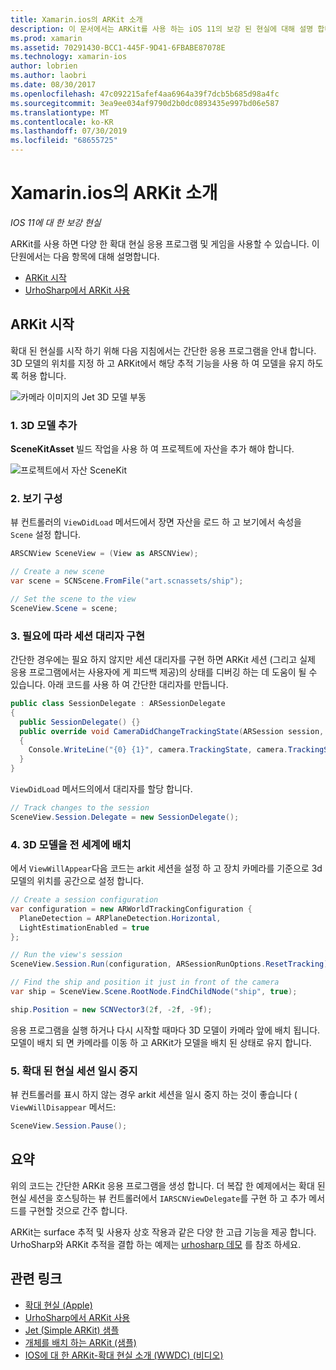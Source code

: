 ```yaml
---
title: Xamarin.ios의 ARKit 소개
description: 이 문서에서는 ARKit를 사용 하는 iOS 11의 보강 된 현실에 대해 설명 합니다. 응용 프로그램에 3D 모델을 추가 하 고, 보기를 구성 하 고, 세션 대리자를 구현 하 고, 전 세계에 3D 모델을 배치 하 고, 확대 된 현실 세션을 일시 중지 하는 방법을 설명 합니다.
ms.prod: xamarin
ms.assetid: 70291430-BCC1-445F-9D41-6FBABE87078E
ms.technology: xamarin-ios
author: lobrien
ms.author: laobri
ms.date: 08/30/2017
ms.openlocfilehash: 47c092215afef4aa6964a39f7dcb5b685d98a4fc
ms.sourcegitcommit: 3ea9ee034af9790d2b0dc0893435e997bd06e587
ms.translationtype: MT
ms.contentlocale: ko-KR
ms.lasthandoff: 07/30/2019
ms.locfileid: "68655725"
---
```

# <a name="introduction-to-arkit-in-xamarinios"></a>Xamarin.ios의 ARKit 소개

_IOS 11에 대 한 보강 현실_

ARKit를 사용 하면 다양 한 확대 현실 응용 프로그램 및 게임을 사용할 수 있습니다. 이 단원에서는 다음 항목에 대해 설명합니다.

- [ARKit 시작](#gettingstarted)
- [UrhoSharp에서 ARKit 사용](urhosharp.md)

<a name="gettingstarted" />

## <a name="getting-started-with-arkit"></a>ARKit 시작

확대 된 현실를 시작 하기 위해 다음 지침에서는 간단한 응용 프로그램을 안내 합니다. 3D 모델의 위치를 지정 하 고 ARKit에서 해당 추적 기능을 사용 하 여 모델을 유지 하도록 허용 합니다.

![카메라 이미지의 Jet 3D 모델 부동](images/jet-sml.png)

### <a name="1-add-a-3d-model"></a>1. 3D 모델 추가

**SceneKitAsset** 빌드 작업을 사용 하 여 프로젝트에 자산을 추가 해야 합니다.

![프로젝트에서 자산 SceneKit](images/scene-assets.png)


### <a name="2-configure-the-view"></a>2. 보기 구성

뷰 컨트롤러의 `ViewDidLoad` 메서드에서 장면 자산을 로드 하 고 보기에서 속성을 `Scene` 설정 합니다.

```csharp
ARSCNView SceneView = (View as ARSCNView);

// Create a new scene
var scene = SCNScene.FromFile("art.scnassets/ship");

// Set the scene to the view
SceneView.Scene = scene;
```

### <a name="3-optionally-implement-a-session-delegate"></a>3. 필요에 따라 세션 대리자 구현

간단한 경우에는 필요 하지 않지만 세션 대리자를 구현 하면 ARKit 세션 (그리고 실제 응용 프로그램에서는 사용자에 게 피드백 제공)의 상태를 디버깅 하는 데 도움이 될 수 있습니다. 아래 코드를 사용 하 여 간단한 대리자를 만듭니다.

```csharp
public class SessionDelegate : ARSessionDelegate
{
  public SessionDelegate() {}
  public override void CameraDidChangeTrackingState(ARSession session, ARCamera camera)
  {
    Console.WriteLine("{0} {1}", camera.TrackingState, camera.TrackingStateReason);
  }
}
```

`ViewDidLoad` 메서드의에서 대리자를 할당 합니다.

```csharp
// Track changes to the session
SceneView.Session.Delegate = new SessionDelegate();
```

### <a name="4-position-the-3d-model-in-the-world"></a>4. 3D 모델을 전 세계에 배치

에서 `ViewWillAppear`다음 코드는 arkit 세션을 설정 하 고 장치 카메라를 기준으로 3d 모델의 위치를 공간으로 설정 합니다.

```csharp
// Create a session configuration
var configuration = new ARWorldTrackingConfiguration {
  PlaneDetection = ARPlaneDetection.Horizontal,
  LightEstimationEnabled = true
};

// Run the view's session
SceneView.Session.Run(configuration, ARSessionRunOptions.ResetTracking);

// Find the ship and position it just in front of the camera
var ship = SceneView.Scene.RootNode.FindChildNode("ship", true);

ship.Position = new SCNVector3(2f, -2f, -9f);
```

응용 프로그램을 실행 하거나 다시 시작할 때마다 3D 모델이 카메라 앞에 배치 됩니다. 모델이 배치 되 면 카메라를 이동 하 고 ARKit가 모델을 배치 된 상태로 유지 합니다.

### <a name="5-pause-the-augmented-reality-session"></a>5. 확대 된 현실 세션 일시 중지

뷰 컨트롤러를 표시 하지 않는 경우 arkit 세션을 일시 중지 하는 것이 좋습니다 ( `ViewWillDisappear` 메서드:

```csharp
SceneView.Session.Pause();
```

## <a name="summary"></a>요약

위의 코드는 간단한 ARKit 응용 프로그램을 생성 합니다. 더 복잡 한 예제에서는 확대 된 현실 세션을 호스팅하는 뷰 컨트롤러에서 `IARSCNViewDelegate`를 구현 하 고 추가 메서드를 구현할 것으로 간주 합니다.

ARKit는 surface 추적 및 사용자 상호 작용과 같은 다양 한 고급 기능을 제공 합니다. UrhoSharp와 ARKit 추적을 결합 하는 예제는 [urhosharp 데모](urhosharp.md) 를 참조 하세요.


## <a name="related-links"></a>관련 링크

- [확대 현실 (Apple)](https://developer.apple.com/arkit/)
- [UrhoSharp에서 ARKit 사용](urhosharp.md)
- [Jet (Simple ARKit) 샘플](https://docs.microsoft.com/samples/xamarin/ios-samples/ios11-arkitsample)
- [개체를 배치 하는 ARKit (샘플)](https://docs.microsoft.com/samples/xamarin/ios-samples/ios11-arkitplacingobjects)
- [IOS에 대 한 ARKit-확대 현실 소개 (WWDC) (비디오)](https://developer.apple.com/videos/play/wwdc2017/602/)
